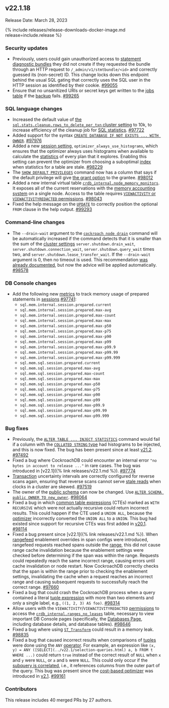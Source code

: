 ## v22.1.18

Release Date: March 28, 2023

{% include releases/release-downloads-docker-image.md release=include.release %}

<h3 id="v22-1-18-security-updates">Security updates</h3>

- Previously, users could gain unauthorized access to [statement diagnostic bundles](https://www.cockroachlabs.com/docs/v22.1/ui-debug-pages#reports) they did not create if they requested the bundle through an HTTP request to `/_admin/v1/stmtbundle/<id>` and correctly guessed its (non-secret) ID. This change locks down this endpoint behind the usual SQL gating that correctly uses the SQL user in the HTTP session as identified by their cookie. [#99055][#99055]
- Ensure that no unsanitized URIs or secret keys get written to the [jobs table](https://www.cockroachlabs.com/docs/v22.1/show-jobs) if the [backup](https://www.cockroachlabs.com/docs/v22.1/backup) fails. [#99265][#99265]

<h3 id="v22-1-18-sql-language-changes">SQL language changes</h3>

- Increased the default value of [the `sql.stats.cleanup.rows_to_delete_per_txn` cluster setting](https://www.cockroachlabs.com/docs/v22.1/cluster-settings) to 10k, to increase efficiency of the cleanup job for [SQL statistics](https://www.cockroachlabs.com/docs/v22.1/cost-based-optimizer#table-statistics). [#97722][#97722]
- Added support for the syntax [`CREATE DATABASE IF NOT EXISTS ... WITH OWNER`](https://www.cockroachlabs.com/docs/v22.1/create-database). [#97976][#97976]
- Added a new [session setting](https://www.cockroachlabs.com/docs/v22.1/set-vars#supported-variables), `optimizer_always_use_histograms`, which ensures that the optimizer always uses histograms when available to calculate the [statistics](https://www.cockroachlabs.com/docs/v22.1/cost-based-optimizer#table-statistics) of every plan that it explores. Enabling this setting can prevent the optimizer from choosing a suboptimal [index](../v22.1/indexes.html) when statistics for a table are stale. [#98229][#98229]
- The [`SHOW DEFAULT PRIVILEGES`](https://www.cockroachlabs.com/docs/v22.1/show-default-privileges) command now has a column that says if the default privilege will give [the grant option](https://www.cockroachlabs.com/docs/v22.1/security-reference/authorization#supported-privileges) to the grantee. [#98012][#98012]
- Added a new internal virtual table [`crdb_internal.node_memory_monitors`](https://www.cockroachlabs.com/docs/v22.1/crdb-internal). It exposes all of the current reservations with the [memory accounting system](https://www.cockroachlabs.com/docs/v22.1/ui-runtime-dashboard#memory-usage) on a single node. Access to the table requires [`VIEWACTIVITY` or `VIEWACTIVITYREDACTED` permissions](https://www.cockroachlabs.com/docs/v22.1/security-reference/authorization#supported-privileges). [#98043][#98043]
- Fixed the help message on the [`UPDATE`](https://www.cockroachlabs.com/docs/v22.1/update) to correctly position the optional `FROM` clause in the help output. [#99293][#99293]

<h3 id="v22-1-18-command-line-changes">Command-line changes</h3>

- The `--drain-wait` argument to the [`cockroach node drain`](https://www.cockroachlabs.com/docs/v22.1/cockroach-node) command will be automatically increased if the command detects that it is smaller than the sum of the [cluster settings](https://www.cockroachlabs.com/docs/v22.1/node-shutdown#cluster-settings) `server.shutdown.drain_wait`, `server.shutdown.connection_wait`, `server.shutdown.query_wait` times two, and `server.shutdown.lease_transfer_wait`. If the `--drain-wait` argument is 0, then no timeout is used. This recommendation [was already documented](../v22.1/node-shutdown.html#drain-timeout), but now the advice will be applied automatically. [#98578][#98578]

<h3 id="v22-1-18-db-console-changes">DB Console changes</h3>

- Add the following new [metrics](https://www.cockroachlabs.com/docs/v22.1/metrics) to track memory usage of prepared statements in [sessions](https://www.cockroachlabs.com/docs/v22.1/show-sessions) [#97741][#97741]:
  - `sql.mem.internal.session.prepared.current`
  - `sql.mem.internal.session.prepared.max-avg`
  - `sql.mem.internal.session.prepared.max-count`
  - `sql.mem.internal.session.prepared.max-max`
  - `sql.mem.internal.session.prepared.max-p50`
  - `sql.mem.internal.session.prepared.max-p75`
  - `sql.mem.internal.session.prepared.max-p90`
  - `sql.mem.internal.session.prepared.max-p99`
  - `sql.mem.internal.session.prepared.max-p99.9`
  - `sql.mem.internal.session.prepared.max-p99.99`
  - `sql.mem.internal.session.prepared.max-p99.999`
  - `sql.mem.sql.session.prepared.current`
  - `sql.mem.sql.session.prepared.max-avg`
  - `sql.mem.sql.session.prepared.max-count`
  - `sql.mem.sql.session.prepared.max-max`
  - `sql.mem.sql.session.prepared.max-p50`
  - `sql.mem.sql.session.prepared.max-p75`
  - `sql.mem.sql.session.prepared.max-p90`
  - `sql.mem.sql.session.prepared.max-p99`
  - `sql.mem.sql.session.prepared.max-p99.9`
  - `sql.mem.sql.session.prepared.max-p99.99`
  - `sql.mem.sql.session.prepared.max-p99.999`

<h3 id="v22-1-18-bug-fixes">Bug fixes</h3>

- Previously, the [`ALTER TABLE ... INJECT STATISTICS`](https://www.cockroachlabs.com/docs/v22.1/alter-table) command would fail if a column with the [`COLLATED STRING` type](https://www.cockroachlabs.com/docs/v22.1/collate) had histograms to be injected, and this is now fixed. The bug has been present since at least [v21.2](../releases/v21.2.html). [#97492][#97492]
- Fixed a bug where CockroachDB could encounter an internal error `"no bytes in account to release ..."` in rare cases. The bug was introduced in [v22.1]({% link releases/v22.1.md %}). [#97774][#97774]
- [Transaction](https://www.cockroachlabs.com/docs/v22.1/transactions) uncertainty intervals are correctly configured for reverse scans again, ensuring that reverse scans cannot serve [stale reads](https://www.cockroachlabs.com/docs/v22.1/architecture/transaction-layer#stale-reads) when clocks in a cluster are skewed. [#97519][#97519]
- The owner of the [public schema](https://www.cockroachlabs.com/docs/v22.1/schema-design-overview#schemas) can now be changed. Use [`ALTER SCHEMA public OWNER TO new_owner`](https://www.cockroachlabs.com/docs/v22.1/alter-schema). [#98064][#98064]
- Fixed a bug in which [common table expressions](https://www.cockroachlabs.com/docs/v22.1/common-table-expressions) (CTEs) marked as `WITH RECURSIVE` which were not actually recursive could return incorrect results. This could happen if the CTE used a `UNION ALL`, because the [optimizer](https://www.cockroachlabs.com/docs/v22.1/cost-based-optimizer) incorrectly converted the `UNION ALL` to a `UNION`. This bug had existed since support for recursive CTEs was first added in [v20.1](../releases/v20.1.html). [#98114][#98114]
- Fixed a bug present since [v22.1]({% link releases/v22.1.md %}). When [rangefeed](https://www.cockroachlabs.com/docs/v22.1/create-and-configure-changefeeds#enable-rangefeeds) enablement overrides in span configs were introduced, rangefeed requests reached spans outside the [range](https://www.cockroachlabs.com/docs/v22.1/architecture/glossary#architecture-range), this did not cause range cache invalidation because the enablement settings were checked before determining if the span was within the range. Requests could repeatedly reach the same incorrect range, causing errors until cache invalidation or node restart. Now CockroachDB correctly checks that the span is within the range prior to checking the enablement settings, invalidating the cache when a request reaches an incorrect range and causing subsequent requests to successfully reach the correct range. [#97660][#97660]
- Fixed a bug that could crash the CockroachDB process when a query contained a literal [tuple expression](https://www.cockroachlabs.com/docs/v22.1/scalar-expressions#tuple-constructors) with more than two elements and only a single label, e.g., `((1, 2, 3) AS foo)`. [#98314][#98314]
- Allow users with the `VIEWACTIVITY`/`VIEWACTIVITYREDACTED` [permissions](https://www.cockroachlabs.com/docs/v22.1/security-reference/authorization#role-options) to access the [`crdb_internal.ranges_no_leases`](https://www.cockroachlabs.com/docs/v22.1/crdb-internal) table, necessary to view important DB Console pages (specifically, the [Databases Page](https://www.cockroachlabs.com/docs/v22.1/ui-databases-page), including database details, and database tables). [#98646][#98646]
- Fixed a bug where using [`ST_Transform`](https://www.cockroachlabs.com/docs/v22.1/functions-and-operators#st_transform) could result in a memory leak. [#98835][#98835]
- Fixed a bug that caused incorrect results when comparisons of [tuples](https://www.cockroachlabs.com/docs/v22.1/scalar-expressions#tuple-constructors) were done using the `ANY` [operator](https://www.cockroachlabs.com/docs/v22.1/functions-and-operators#operators). For example, an expression like `(x, y) = ANY ([SELECT](../v22.1/selection-queries.html) a, b FROM t WHERE ...)` could return `true` instead of the correct result of `NULL` when `x` and `y` were `NULL`, or `a` and `b` were `NULL`. This could only occur if the [subquery is correlated](../v22.1/subqueries.html#correlated-subqueries), i.e., it references columns from the outer part of the query. This bug was present since the [cost-based optimizer](https://www.cockroachlabs.com/docs/v22.1/cost-based-optimizer) was introduced in [v2.1](../releases/v2.1.html). [#99161][#99161]

<h3 id="v22-1-18-contributors">Contributors</h3>

This release includes 40 merged PRs by 27 authors.

</div>

[#97492]: https://github.com/cockroachdb/cockroach/pull/97492
[#97519]: https://github.com/cockroachdb/cockroach/pull/97519
[#97660]: https://github.com/cockroachdb/cockroach/pull/97660
[#97722]: https://github.com/cockroachdb/cockroach/pull/97722
[#97741]: https://github.com/cockroachdb/cockroach/pull/97741
[#97774]: https://github.com/cockroachdb/cockroach/pull/97774
[#97976]: https://github.com/cockroachdb/cockroach/pull/97976
[#98012]: https://github.com/cockroachdb/cockroach/pull/98012
[#98043]: https://github.com/cockroachdb/cockroach/pull/98043
[#98064]: https://github.com/cockroachdb/cockroach/pull/98064
[#98114]: https://github.com/cockroachdb/cockroach/pull/98114
[#98229]: https://github.com/cockroachdb/cockroach/pull/98229
[#98314]: https://github.com/cockroachdb/cockroach/pull/98314
[#98392]: https://github.com/cockroachdb/cockroach/pull/98392
[#98578]: https://github.com/cockroachdb/cockroach/pull/98578
[#98646]: https://github.com/cockroachdb/cockroach/pull/98646
[#98835]: https://github.com/cockroachdb/cockroach/pull/98835
[#99055]: https://github.com/cockroachdb/cockroach/pull/99055
[#99161]: https://github.com/cockroachdb/cockroach/pull/99161
[#99265]: https://github.com/cockroachdb/cockroach/pull/99265
[#99293]: https://github.com/cockroachdb/cockroach/pull/99293
